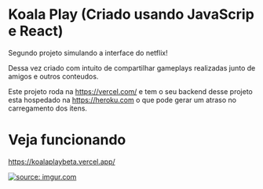 # Koala Play  (Criado usando JavaScrip e React)

Segundo projeto simulando a interface do netflix! 

Dessa vez criado com intuito de compartilhar gameplays realizadas junto de amigos e outros conteudos.

Este projeto roda na https://vercel.com/ e tem o seu backend desse projeto esta hospedado na https://heroku.com o que pode gerar um atraso no carregamento dos itens.

# Veja funcionando
https://koalaplaybeta.vercel.app/ 

<a href="https://imgur.com/mxYqamb"><img src="https://i.imgur.com/mxYqamb.jpg" title="source: imgur.com" /></a>
